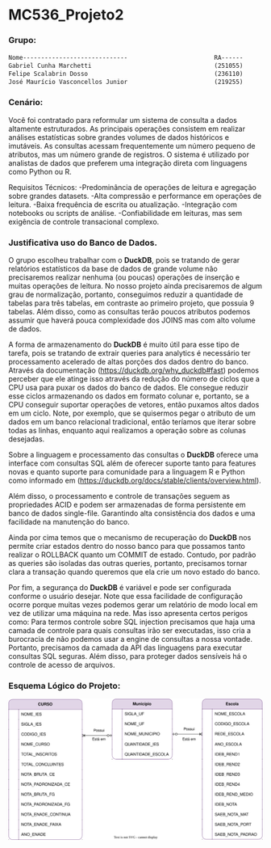 # MC536_Projeto2

### Grupo:
```
Nome-----------------------------                        RA------
Gabriel Cunha Marchetti                                  (251055)
Felipe Scalabrin Dosso                                   (236110)
José Maurício Vasconcellos Junior                        (219255)
```
### Cenário:
Você foi contratado para reformular um sistema de consulta a dados altamente estruturados. As principais operações consistem em realizar análises estatísticas sobre grandes volumes de dados históricos e imutáveis. As consultas acessam frequentemente um número pequeno de atributos, mas um número grande de registros. O sistema é utilizado por analistas de dados que preferem uma integração direta com linguagens como Python ou R.

Requisitos Técnicos:
-Predominância de operações de leitura e agregação sobre grandes datasets.
-Alta compressão e performance em operações de leitura.
-Baixa frequência de escrita ou atualização.
-Integração com notebooks ou scripts de análise.
-Confiabilidade em leituras, mas sem exigência de controle transacional complexo.

### Justificativa uso do Banco de Dados.
O grupo escolheu trabalhar com o **DuckDB**, pois se tratando de gerar relatórios estatísticos da base de dados de grande volume não precisaremos realizar nenhuma (ou poucas) operações de inserção e muitas operações de leitura. No nosso projeto ainda precisaremos de algum grau de normalização, portanto, conseguimos reduzir a quantidade de tabelas para três tabelas, em contraste ao primeiro projeto, que possuia 9 tabelas. Além disso, como as consultas terão poucos atributos podemos assumir que haverá pouca complexidade dos JOINS mas com alto volume de dados. 

A forma de armazenamento do **DuckDB** é muito útil para esse tipo de tarefa, pois se tratando de extrair queries para analytics é necessário ter processamento acelerado de altas porções dos dados dentro do banco. Através da documentação (https://duckdb.org/why_duckdb#fast) podemos perceber que ele atinge isso através da redução do número de ciclos que a CPU usa para puxar os dados do banco de dados. Ele consegue reduzir esse ciclos armazenando os dados em formato colunar e, portanto, se a CPU conseguir suportar operações de vetores, então puxamos altos dados em um ciclo. Note, por exemplo, que se quisermos pegar o atributo de um dados em um banco relacional tradicional, então teríamos que iterar sobre todas as linhas, enquanto aqui realizamos a operação sobre as colunas desejadas. 

Sobre a linguagem e processamento das consultas o **DuckDB** oferece uma interface com consultas SQL além de oferecer suporte tanto para features novas e quanto suporte para comunidade para a linguagem R e Python como informado em (https://duckdb.org/docs/stable/clients/overview.html). 

Além disso, o processamento e controle de transações seguem as propriedades ACID e podem ser armazenadas de forma persistente em banco de dados single-file. Garantindo alta consistência dos dados e uma facilidade na manutenção do banco.

Ainda por cima temos que o mecanismo de recuperação do **DuckDB** nos permite criar estados dentro do nosso banco para que possamos tanto realizar o ROLLBACK quanto um COMMIT de estado. Contudo, por padrão as queries são isoladas das outras queries, portanto, precisamos tornar clara a transação quando queremos que ela crie um novo estado do banco.

Por fim, a segurança do **DuckDB** é variável e pode ser configurada conforme o usuário desejar. Note que essa facilidade de configuração ocorre porque muitas vezes podemos gerar um relatório de modo local em vez de utilizar uma máquina na rede. Mas isso apresenta certos perigos como: Para termos controle sobre SQL injection precisamos que haja uma camada de controle para quais consultas irão ser executadas, isso cria a burocracia de não podemos usar a engine de consultas a nossa vontade. Portanto, precisamos da camada da API das linguagens para executar consultas SQL seguras. Além disso, para proteger dados sensíveis há o controle de acesso de arquivos.


### Esquema Lógico do Projeto:
<p align="center">
  <img src="EsquemaLogico.svg" alt="Modelo Lógico do Projeto" width="700"/>
</p>
